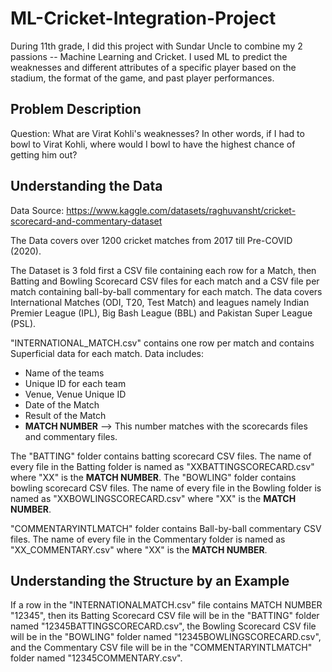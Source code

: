 # ML-Cricket-Integration-Project
During 11th grade, I did this project with Sundar Uncle to combine my 2 passions -- Machine Learning and Cricket. I used ML to predict the weaknesses and different attributes of a specific player based on the stadium, the format of the game, and past player performances.

## Problem Description
Question: What are Virat Kohli's weaknesses? In other words, if I had to bowl to Virat Kohli, where would I bowl to have the highest chance of getting him out?

## Understanding the Data

Data Source: https://www.kaggle.com/datasets/raghuvansht/cricket-scorecard-and-commentary-dataset

The Data covers over 1200 cricket matches from 2017 till Pre-COVID (2020).

The Dataset is 3 fold first a CSV file containing each row for a Match, then Batting and Bowling Scorecard CSV files for each match and a CSV file per match containing ball-by-ball commentary for each match.
The data covers International Matches (ODI, T20, Test Match) and leagues namely Indian Premier League (IPL), Big Bash League (BBL) and Pakistan Super League (PSL).

"INTERNATIONAL_MATCH.csv" contains one row per match and contains Superficial data for each match. Data includes:
- Name of the teams
- Unique ID for each team
- Venue, Venue Unique ID
- Date of the Match
- Result of the Match 
- <b>MATCH NUMBER</b> --> This number matches with the scorecards files and commentary files.

The "BATTING" folder contains batting scorecard CSV files. The name of every file in the Batting folder is named as "XXBATTINGSCORECARD.csv" where "XX" is the <b>MATCH NUMBER</b>.
The "BOWLING" folder contains bowling scorecard CSV files. The name of every file in the Bowling folder is named as "XXBOWLINGSCORECARD.csv" where "XX" is the <b>MATCH NUMBER</b>.

"COMMENTARYINTLMATCH" folder contains Ball-by-ball commentary CSV files. The name of every file in the Commentary folder is named as "XX_COMMENTARY.csv" where "XX" is the <b>MATCH NUMBER</b>.

## Understanding the Structure by an Example
If a row in the "INTERNATIONALMATCH.csv" file contains MATCH NUMBER "12345", then its Batting Scorecard CSV file will be in the "BATTING" folder named "12345BATTINGSCORECARD.csv", the Bowling Scorecard CSV file will be in the "BOWLING" folder named "12345BOWLINGSCORECARD.csv", and the Commentary CSV file will be in the "COMMENTARYINTLMATCH" folder named "12345COMMENTARY.csv".
